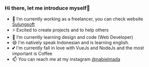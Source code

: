 ### Hi there, let me introduce myself👋

- 🔭 I’m currently working as a freelancer, you can check website <a href="https://nabielmada.github.io"> Sulungsoft</a>
- ⚡ Excited to create projects and to help others
- 🌱 I’m currently learning design and code (Web Developer)
- 😄 I'm natively speak Indonesian and is learning english.
- 💕 I'm currently fall in love with VueJs and NodeJs and the most important is Coffee
- 📫 You can reach me at my instagram [@nabielmada](https://instagram.com/nabielmada)
